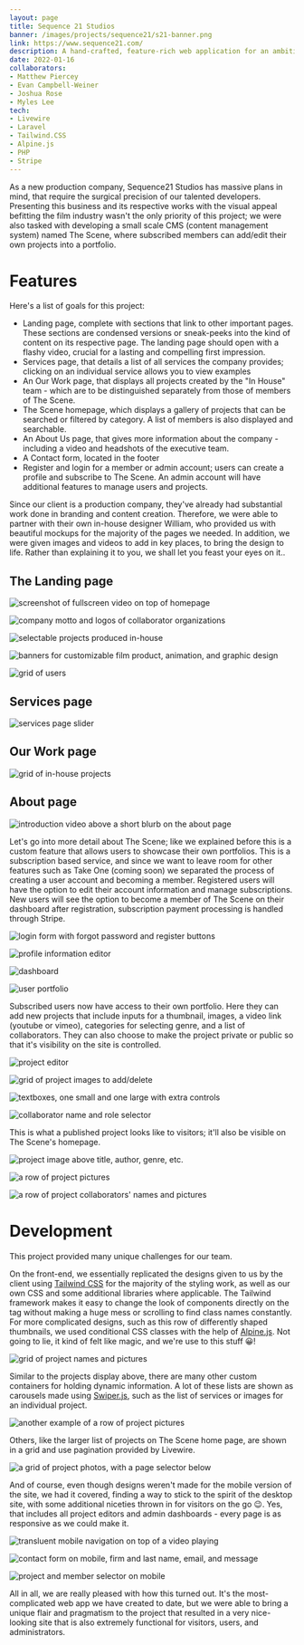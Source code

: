 ```yaml
---
layout: page
title: Sequence 21 Studios 
banner: /images/projects/sequence21/s21-banner.png
link: https://www.sequence21.com/
description: A hand-crafted, feature-rich web application for an ambitious up-and-coming production company. This site serves both as a marketing funnel for the business, and as a platform for creators to show off their work portfolios.
date: 2022-01-16
collaborators: 
- Matthew Piercey
- Evan Campbell-Weiner
- Joshua Rose
- Myles Lee
tech:
- Livewire
- Laravel
- Tailwind.CSS
- Alpine.js
- PHP
- Stripe
---
```


As a new production company, Sequence21 Studios has massive plans in mind, that require the surgical precision of our talented developers. Presenting this business and its respective works with the visual appeal befitting the film industry wasn't the only priority of this project; we were also tasked with developing a small scale CMS (content management system) named The Scene, where subscribed members can add/edit their own projects into a portfolio.

# Features

Here's a list of goals for this project:

- Landing page, complete with sections that link to other important pages. These sections are condensed versions or sneak-peeks into the kind of content on its respective page. The landing page should open with a flashy video, crucial for a lasting and compelling first impression.
- Services page, that details a list of all services the company provides; clicking on an individual service allows you to view examples 
- An Our Work page, that displays all projects created by the "In House" team - which are to be distinguished separately from those of members of The Scene.
- The Scene homepage, which displays a gallery of projects that can be searched or filtered by category. A list of members is also displayed and searchable.
- An About Us page, that gives more information about the company - including a video and headshots of the executive team.
- A Contact form, located in the footer
- Register and login for a member or admin account; users can create a profile and subscribe to The Scene. An admin account will have additional features to manage users and projects.  

Since our client is a production company, they've already had substantial work done in branding and content creation. Therefore, we were able to partner with their own in-house designer William, who provided us with beautiful mockups for the majority of the pages we needed. In addition, we were given images and videos to add in key places, to bring the design to life. Rather than explaining it to you, we shall let you feast your eyes on it..

## The Landing page

![screenshot of fullscreen video on top of homepage](/images/projects/sequence21/s21-land-vid.png "Video reel hero")

![company motto and logos of collaborator organizations](/images/projects/sequence21/s21-land-partners.png "Synopsis and list of partner organizations")

![selectable projects produced in-house](/images/projects/sequence21/s21-land-feat.png "Featured In House project and link to Our Work")

![banners for customizable film product, animation, and graphic design](/images/projects/sequence21/s21-land-serv.png "Base services that link to service page")

![grid of users](/images/projects/sequence21/s21-land-scene.png "List of some The Scene members and link to The Scene home page")

## Services page

![services page slider](/images/projects/sequence21/s21-services.png "Lists of various services")

## Our Work page

![grid of in-house projects](/images/projects/sequence21/s21-ourwork.png "Gallery of In House projects on Our Work page")

## About page

![introduction video above a short blurb on the about page](/images/projects/sequence21/s21-about.png "About page featuring a video")

Let's go into more detail about The Scene; like we explained before this is a custom feature that allows users to showcase their own portfolios.  This is a subscription based service, and since we want to leave room for other features such as Take One (coming soon) we separated the process of creating a user account and becoming a member.  Registered users will have the option to edit their account information and manage subscriptions.  New users will see the option to become a member of The Scene on their dashboard after registration, subscription payment processing is handled through Stripe.

![login form with forgot password and register buttons](/images/projects/sequence21/s21-login.png "Log in form")

![profile information editor](/images/projects/sequence21/s21-profile.png "Profile information that can be edited")

![dashboard](/images/projects/sequence21/s21-dash.png "User dashboard showing subscriptions (and The Scene member project info)")

![user portfolio](/images/projects/sequence21/s21-user-profile.png "User profile view")

Subscribed users now have access to their own portfolio.  Here they can add new projects that include inputs for a thumbnail, images, a video link (youtube or vimeo), categories for selecting genre, and a list of collaborators.  They can also choose to make the project private or public so that it's visibility on the site is controlled. 

![project editor](/images/projects/sequence21/s21-create1.png "Editing a project")

![grid of project images to add/delete](/images/projects/sequence21/s21-create2.png "Editing a project - Image uploader")

![textboxes, one small and one large with extra controls](/images/projects/sequence21/s21-create3.png "Editing a project - synopsis and description")

![collaborator name and role selector](/images/projects/sequence21/s21-create4.png "Editing a project - Crew")

This is what a published project looks like to visitors; it'll also be visible on The Scene's homepage.

![project image above title, author, genre, etc.](/images/projects/sequence21/s21-proj.png "Project view")

![a row of project pictures](/images/projects/sequence21/s21-proj2.png "Project view - Gallery")

![a row of project collaborators' names and pictures](/images/projects/sequence21/s21-proj3.png "Project view - Crew")

# Development

This project provided many unique challenges for our team.

On the front-end, we essentially replicated the designs given to us by the client using [Tailwind CSS](https://tailwindcss.com/) for the majority of the styling work, as well as our own CSS and some additional libraries where applicable. The Tailwind framework makes it easy to change the look of components directly on the tag without making a huge mess or scrolling to find class names constantly. For more complicated designs, such as this row of differently shaped thumbnails, we used conditional CSS classes with the help of [Alpine.js](https://alpinejs.dev/). Not going to lie, it kind of felt like magic, and we're use to this stuff 😀!

![grid of project names and pictures](/images/projects/sequence21/s21-projects-in.png "Projects on member's page")

Similar to the projects display above, there are many other custom containers for holding dynamic information. A lot of these lists are shown as carousels made using [Swiper.js](https://swiperjs.com/), such as the list of services or images for an individual project.

![another example of a row of project pictures](/images/projects/sequence21/s21-project-image.png "Project images")

Others, like the larger list of projects on The Scene home page, are shown in a grid and use pagination provided by Livewire.

![a grid of project photos, with a page selector below](/images/projects/sequence21/s21-scene-grid.png "Projects on The Scene home")

And of course, even though designs weren't made for the mobile version of the site, we had it covered, finding a way to stick to the spirit of the desktop site, with some additional niceties thrown in for visitors on the go 😉. Yes, that includes all project editors and admin dashboards - every page is as responsive as we could make it.

![transluent mobile navigation on top of a video playing](/images/projects/sequence21/s21-m-nav.jpg "Mobile navigation")

![contact form on mobile, firm and last name, email, and message](/images/projects/sequence21/s21-m-contact.jpg "Mobile contact form")

![project and member selector on mobile](/images/projects/sequence21/s21-m-project.jpg "Mobile The Scene home")

All in all, we are really pleased with how this turned out. It's the most-complicated web app we have created to date, but we were able to bring a unique flair and pragmatism to the project that resulted in a very nice-looking site that is also extremely functional for visitors, users, and administrators.